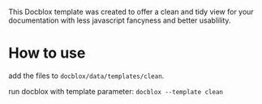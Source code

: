 This Docblox template was created to offer a clean and tidy view for your documentation with less javascript fancyness and better usablility.

How to use
==========

add the files to `docblox/data/templates/clean`.

run docblox with template parameter:
`docblox --template clean`
